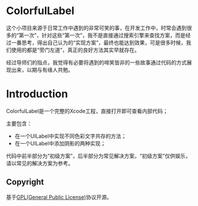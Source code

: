 # ColorfulLabel

这个小项目来源于日常工作中遇到的非常可笑的事，在开发工作中，时常会遇到很多的“第一次”，针对这些“第一次”，我不是直接通过搜索引擎来查找方案，而是经过一番思考，得出自己认为的“实现方案”，最终也能达到效果，可是很多时候，我们使用的都是“旁门左道”，真正的良好方法其实早就存在。

经过导师们的指点，我觉得有必要将遇到的啼笑皆非的一些故事通过代码的方式展现出来，以期与有缘人共勉。

# Introduction

ColorfulLabel是一个完整的Xcode工程，直接打开即可查看内部代码；

主要包含：

- 在一个UILabel中实现不同色彩文字共存的方法；
- 在一个UILabel中添加阴影的两种实现；

代码中前半部分为“初级方案”，后半部分为常见解决方案，“初级方案”仅供娱乐，请以常见的解决方案为参考。

## Copyright

基于[GPL(General Public License)](http://www.gnu.org/licenses/gpl.html)协议开源。



